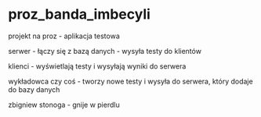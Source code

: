 # proz_banda_imbecyli

projekt na proz - aplikacja testowa

serwer - łączy się z bazą danych - wysyła testy do klientów

klienci - wyświetlają testy i wysyłają wyniki do serwera

wykładowca czy coś - tworzy nowe testy i wysyła do serwera, który dodaje do bazy danych

zbigniew stonoga - gnije w pierdlu
